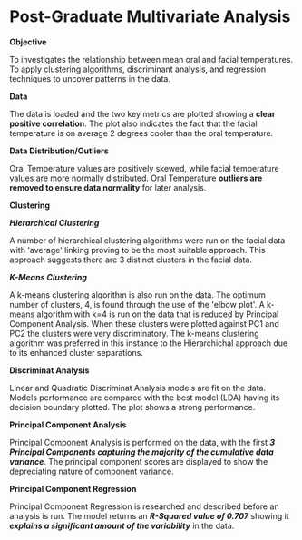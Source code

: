 # Post-Graduate Multivariate Analysis

**Objective**

To investigates the relationship between mean oral and facial temperatures. 
To apply clustering algorithms, discriminant analysis, and regression techniques to uncover patterns in the data.

**Data**

The data is loaded and the two key metrics are plotted showing a **clear positive correlation**. 
The plot also indicates the fact that the facial temperature is on average 2 degrees cooler than the oral temperature.

**Data Distribution/Outliers**

Oral Temperature values are positively skewed, while facial temperature values are more normally distributed. 
Oral Temperature **outliers are removed to ensure data normality** for later analysis.

**Clustering**

***Hierarchical Clustering***

A number of hierarchical clustering algorithms were run on the facial data with 'average' linking proving to be the most suitable approach. This approach suggests there are 3 distinct clusters in the facial data. 

***K-Means Clustering***

A k-means clustering algorithm is also run on the data. The optimum number of clusters, 4, is found through the use of the 'elbow plot'. A k-means algorithm with k=4 is run on the data that is reduced by Principal Component Analysis. When these clusters were plotted against PC1 and PC2 the clusters were very discriminatory. The k-means clustering algorithm was preferred in this instance to the Hierarchichal approach due to its enhanced cluster separations.

**Discriminat Analysis**

Linear and Quadratic Discriminat Analysis models are fit on the data. Models performance are compared with the best model (LDA) having its decision boundary plotted. The plot shows a strong performance.

**Principal Component Analysis**

Principal Component Analysis is performed on the data, with the first ***3 Principal Components capturing the majority of the cumulative data variance***. The principal component scores are displayed to show the depreciating nature of component variance. 

**Principal Component Regression**

Principal Component Regression is researched and described before an analysis is run. The model returns an ***R-Squared value of 0.707*** showing it ***explains a significant amount of the variability*** in the data. 
